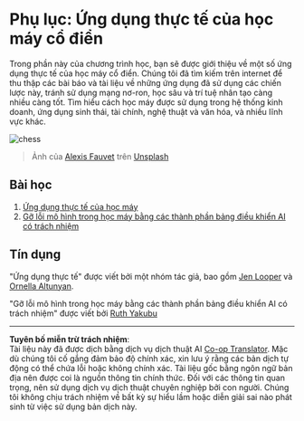 <!--
CO_OP_TRANSLATOR_METADATA:
{
  "original_hash": "5e069a0ac02a9606a69946c2b3c574a9",
  "translation_date": "2025-09-05T19:20:51+00:00",
  "source_file": "9-Real-World/README.md",
  "language_code": "vi"
}
-->
# Phụ lục: Ứng dụng thực tế của học máy cổ điển

Trong phần này của chương trình học, bạn sẽ được giới thiệu về một số ứng dụng thực tế của học máy cổ điển. Chúng tôi đã tìm kiếm trên internet để thu thập các bài báo và tài liệu về những ứng dụng đã sử dụng các chiến lược này, tránh sử dụng mạng nơ-ron, học sâu và trí tuệ nhân tạo càng nhiều càng tốt. Tìm hiểu cách học máy được sử dụng trong hệ thống kinh doanh, ứng dụng sinh thái, tài chính, nghệ thuật và văn hóa, và nhiều lĩnh vực khác.

![chess](../../../9-Real-World/images/chess.jpg)

> Ảnh của <a href="https://unsplash.com/@childeye?utm_source=unsplash&utm_medium=referral&utm_content=creditCopyText">Alexis Fauvet</a> trên <a href="https://unsplash.com/s/photos/artificial-intelligence?utm_source=unsplash&utm_medium=referral&utm_content=creditCopyText">Unsplash</a>
  
## Bài học

1. [Ứng dụng thực tế của học máy](1-Applications/README.md)
2. [Gỡ lỗi mô hình trong học máy bằng các thành phần bảng điều khiển AI có trách nhiệm](2-Debugging-ML-Models/README.md)

## Tín dụng

"Ứng dụng thực tế" được viết bởi một nhóm tác giả, bao gồm [Jen Looper](https://twitter.com/jenlooper) và [Ornella Altunyan](https://twitter.com/ornelladotcom).

"Gỡ lỗi mô hình trong học máy bằng các thành phần bảng điều khiển AI có trách nhiệm" được viết bởi [Ruth Yakubu](https://twitter.com/ruthieyakubu)

---

**Tuyên bố miễn trừ trách nhiệm**:  
Tài liệu này đã được dịch bằng dịch vụ dịch thuật AI [Co-op Translator](https://github.com/Azure/co-op-translator). Mặc dù chúng tôi cố gắng đảm bảo độ chính xác, xin lưu ý rằng các bản dịch tự động có thể chứa lỗi hoặc không chính xác. Tài liệu gốc bằng ngôn ngữ bản địa nên được coi là nguồn thông tin chính thức. Đối với các thông tin quan trọng, nên sử dụng dịch vụ dịch thuật chuyên nghiệp bởi con người. Chúng tôi không chịu trách nhiệm về bất kỳ sự hiểu lầm hoặc diễn giải sai nào phát sinh từ việc sử dụng bản dịch này.